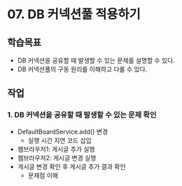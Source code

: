 # 07. DB 커넥션풀 적용하기 

## 학습목표

- DB 커넥션을 공유할 때 발생할 수 있는 문제를 설명할 수 있다.
- DB 커넥션풀의 구동 원리를 이해하고 다룰 수 있다.

## 작업

### 1. DB 커넥션을 공유할 때 발생할 수 있는 문제 확인

- DefaultBoardService.add() 변경
  - 실행 시간 지연 코드 삽입
- 웹브라우저1: 게시글 추가 실행
- 웹브라우저2: 게시글 변경 실행
- 게시글 변경 확인 후 게시글 추가 결과 확인
  - 문제점 이해
